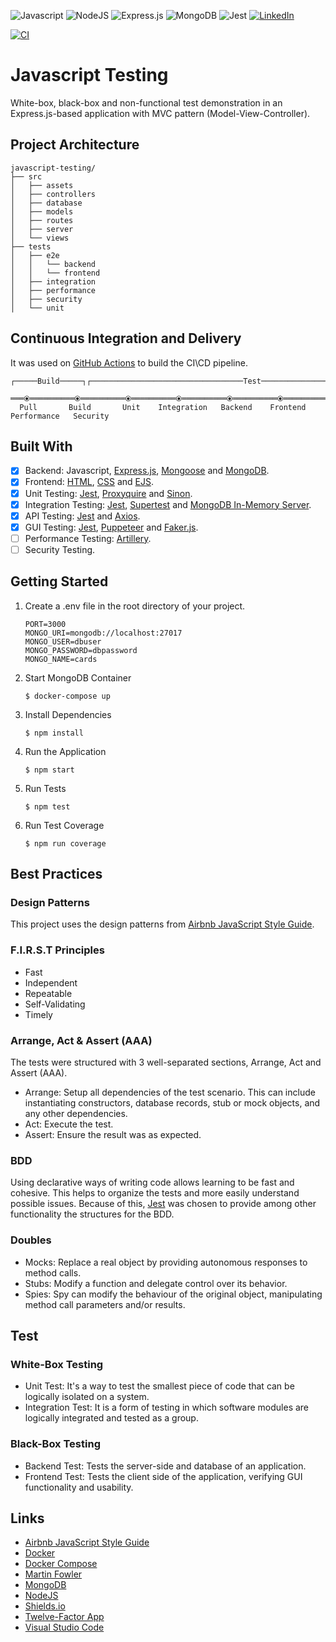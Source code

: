 <p>
    <img alt="Javascript" src="https://img.shields.io/badge/javascript-%23323330.svg?style=for-the-badge&logo=javascript&logoColor=%23F7DF1E"/>
    <img alt="NodeJS" src="https://img.shields.io/badge/node.js-%2343853D.svg?style=for-the-badge&logo=node.js&logoColor=white"/>
    <img alt="Express.js" src="https://img.shields.io/badge/express.js-%23404d59.svg?style=for-the-badge&logo=express&logoColor=%2361DAFB"/>
    <img alt="MongoDB" src="https://img.shields.io/badge/MongoDB-%234ea94b.svg?style=for-the-badge&logo=mongodb&logoColor=white"/>
    <img alt="Jest" src="https://img.shields.io/badge/-jest-%23C21325?style=for-the-badge&logo=jest&logoColor=white"/>
    <a href="https://linkedin.com/in/leonardo-duprates">
        <img alt="LinkedIn" src="https://img.shields.io/badge/linkedin-%230077B5.svg?&style=for-the-badge&logo=linkedin&logoColor=white"/>
    </a>
</p>

[![CI](https://github.com/leoduprates/javascript-testing/actions/workflows/ci.yml/badge.svg?branch=main)](https://github.com/leoduprates/javascript-testing/actions/workflows/ci.yml)

# Javascript Testing

White-box, black-box and non-functional test demonstration in an Express.js-based application with MVC pattern (Model-View-Controller).

## Project Architecture

```shell
javascript-testing/
├── src
│   ├── assets
│   ├── controllers
│   ├── database
│   ├── models
│   ├── routes
│   ├── server
│   └── views
├── tests
│   ├── e2e
│   │   └── backend
│   │   └── frontend
│   ├── integration
│   ├── performance
│   ├── security
│   └── unit

```
## Continuous Integration and Delivery

It was used on [GitHub Actions](https://github.com/features/actions) to build the CI\CD pipeline.

```shell
┌─────Build─────┐┌──────────────────────────────────Test───────────────────────────────────┐

═══⦿══════════⦿══════════⦿══════════⦿══════════⦿══════════⦿═══════════⦿═══════════⦿═══ 
  Pull       Build       Unit    Integration   Backend    Frontend   Performance   Security
```

## Built With

- [x] Backend: Javascript, [Express.js](https://expressjs.com/), [Mongoose](https://github.com/Automattic/mongoose) and [MongoDB](https://www.mongodb.com/).
- [x] Frontend: [HTML](https://developer.mozilla.org/en-US/docs/Web/HTML), [CSS](https://developer.mozilla.org/pt-BR/docs/Web/CSS) and [EJS](https://ejs.co/).
- [x] Unit Testing: [Jest](https://github.com/facebook/jest), [Proxyquire](https://github.com/thlorenz/proxyquire) and [Sinon](https://github.com/sinonjs/sinon).
- [x] Integration Testing: [Jest](https://github.com/facebook/jest), [Supertest](https://github.com/visionmedia/supertest) and [MongoDB In-Memory Server](https://github.com/nodkz/mongodb-memory-server).
- [x] API Testing: [Jest](https://github.com/facebook/jest) and [Axios](https://github.com/axios/axios).
- [x] GUI Testing: [Jest](https://github.com/facebook/jest), [Puppeteer](https://github.com/puppeteer/puppeteer) and [Faker.js](https://github.com/Marak/Faker.js).
- [ ] Performance Testing: [Artillery](https://github.com/artilleryio/artillery).
- [ ] Security Testing.

## Getting Started

1. Create a .env file in the root directory of your project. 

    ```
    PORT=3000
    MONGO_URI=mongodb://localhost:27017
    MONGO_USER=dbuser
    MONGO_PASSWORD=dbpassword
    MONGO_NAME=cards
    ```

2. Start MongoDB Container

    ```shell
    $ docker-compose up
    ```

3. Install Dependencies

    ```shell
    $ npm install
    ```

4. Run the Application

    ```shell
    $ npm start
    ```

5. Run Tests

    ```shell
    $ npm test
    ```

6. Run Test Coverage

    ```shell
    $ npm run coverage
    ```

## Best Practices

### Design Patterns

This project uses the design patterns from [Airbnb JavaScript Style Guide](https://github.com/airbnb/javascript).

### F.I.R.S.T Principles

* Fast
* Independent
* Repeatable
* Self-Validating
* Timely

### Arrange, Act & Assert (AAA)

The tests were structured with 3 well-separated sections, Arrange, Act and Assert (AAA).

* Arrange: Setup all dependencies of the test scenario. This can include instantiating constructors, database records, stub or mock objects, and any other dependencies.
* Act: Execute the test.
* Assert: Ensure the result was as expected.

### BDD

Using declarative ways of writing code allows learning to be fast and cohesive. This helps to organize the tests and more easily understand possible issues. Because of this, [Jest](https://jestjs.io/) was chosen to provide among other functionality the structures for the BDD.

### Doubles

* Mocks: Replace a real object by providing autonomous responses to method calls.
* Stubs: Modify a function and delegate control over its behavior.
* Spies: Spy can modify the behaviour of the original object, manipulating method call parameters and/or results.

## Test

### White-Box Testing

* Unit Test: It's a way to test the smallest piece of code that can be logically isolated on a system.
* Integration Test: It is a form of testing in which software modules are logically integrated and tested as a group.

### Black-Box Testing

* Backend Test: Tests the server-side and database of an application.
* Frontend Test: Tests the client side of the application, verifying GUI functionality and usability.

## Links
* [Airbnb JavaScript Style Guide](https://github.com/airbnb/javascript)
* [Docker](https://docs.docker.com/get-docker/)
* [Docker Compose](https://docs.docker.com/compose/install/)
* [Martin Fowler](https://martinfowler.com/)
* [MongoDB](https://www.mongodb.com/)
* [NodeJS](https://nodejs.org/en/download/)
* [Shields.io](https://github.com/Ileriayo/markdown-badges)
* [Twelve-Factor App](https://12factor.net/)
* [Visual Studio Code](https://code.visualstudio.com/download)
